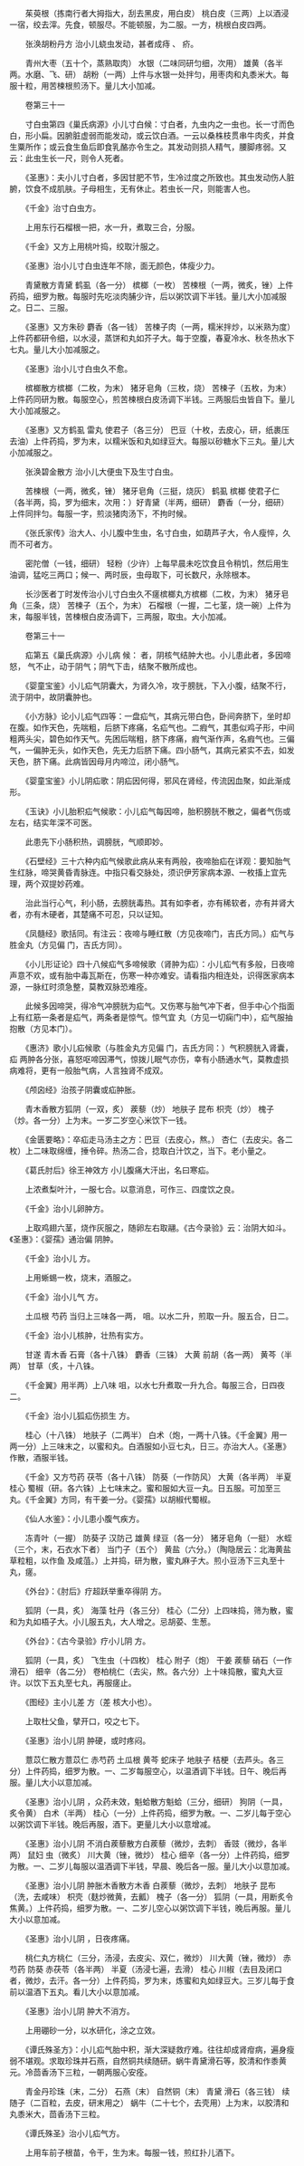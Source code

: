 <!-- { "loadSidebar": true } -->
　　茱萸根（拣南行者大拇指大，刮去黑皮，用白皮） 桃白皮（三两）上以酒浸一宿，绞去滓。先食，顿服尽。不能顿服，为二服。一方，桃根白皮四两。

　　张涣胡粉丹方 治小儿蛲虫发动，甚者成痔 、 疥。

　　青州大枣（五十个，蒸熟取肉） 水银（二味同研匀细，次用） 雄黄（各半两。水磨、飞、研） 胡粉（一两）上件与水银一处拌匀，用枣肉和丸黍米大。每服十粒，用苦楝根煎汤下。量儿大小加减。

　　卷第三十一

　　寸白虫第四《巢氏病源》小儿寸白候：寸白者，九虫内之一虫也。长一寸而色白，形小扁。因腑脏虚弱而能发动，或云饮白酒。一云以桑株枝贯串牛肉炙，并食生粟所作；或云食生鱼后即食乳酪亦令生之。其发动则损人精气，腰脚疼弱。又云：此虫生长一尺，则令人死者。

　　《圣惠》：夫小儿寸白者，多因甘肥不节，生冷过度之所致也。其虫发动伤人脏腑，饮食不成肌肤。子母相生，无有休止。若虫长一尺，则能害人也。

　　《千金》治寸白虫方。

　　上用东行石榴根一把，水一升，煮取三合，分服。

　　《千金》又方上用桃叶捣，绞取汁服之。

　　《圣惠》治小儿寸白虫连年不除，面无颜色，体瘦少力。

　　青黛散方青黛 鹤虱（各一分） 槟榔（一枚） 苦楝根（一两，微炙，锉）上件药捣，细罗为散。每服时先吃淡肉脯少许，后以粥饮调下半钱。量儿大小加减服之。日二、三服。

　　《圣惠》又方朱砂 麝香（各一钱） 苦楝子肉（一两，糯米拌炒，以米熟为度）上件药都研令细，以水浸，蒸饼和丸如芥子大。每于空腹，春夏冷水、秋冬热水下七丸。量儿大小加减服之。

　　《圣惠》治小儿寸白虫久不愈。

　　槟榔散方槟榔（二枚，为末） 猪牙皂角（三枚，烧） 苦楝子（五枚，为末）上件药同研为散。每服空心，煎苦楝根白皮汤调下半钱。三两服后虫皆自下。量儿大小加减服之。

　　《圣惠》又方鹤虱 雷丸 使君子（各三分） 巴豆（十枚，去皮心，研，纸裹压去油）上件药捣，罗为末，以糯米饭和丸如绿豆大。每服以砂糖水下三丸。量儿大小加减服之。

　　张涣碧金散方 治小儿大便虫下及生寸白虫。

　　苦楝根（一两，微炙，锉） 猪牙皂角（三挺，烧灰） 鹤虱 槟榔 使君子仁（各半两，捣，罗为细末，次用：）好青黛（半两，细研） 麝香（一分，细研）上件同拌匀。每服一字，煎淡猪肉汤下，不拘时候。

　　《张氏家传》治大人、小儿腹中生虫，名寸白虫，如葫芦子大，令人瘦悴，久而不可者方。

　　密陀僧（一钱，细研） 轻粉（少许）上每早晨未吃饮食且令稍饥，然后用生油调，猛吃三两口；候一、两时辰，虫母取下，可长数尺，永除根本。

　　长沙医者丁时发传治小儿寸白虫久不瘥槟榔丸方槟榔（二枚，为末） 猪牙皂角（三条，烧） 苦楝子（五个，为末） 石榴根（一握，二七茎，烧一碗）上件为末，每服半钱，苦楝根白皮汤调下，三两服，取虫。大小加减。

　　卷第三十一

　　疝第五《巢氏病源》小儿病 候： 者，阴核气结肿大也。小儿患此者，多因啼怒， 气不止，动于阴气；阴气下击，结聚不散所成也。

　　《婴童宝鉴》小儿疝气阴囊大，为肾久冷，攻于膀胱，下入小腹，结聚不行，流于阴中，故阴囊肿也。

　　《小方脉》论小儿疝气四等：一盘疝气，其病元带白色，卧间奔脐下，坐时却在腹。如作天色，先喘粗，后脐下疼痛，名疝气也。二瘕气，其患似鸡子形，中间粗两头尖，碧色如作天气。先困后喘粗，脐下疼痛，瘕气渐作声，名瘕气也。三偏气，一偏肿无头，如作天色，先无力后脐下痛。四小肠气，其病元紧实不去，如发天色，脐下痛。此病皆因母月内啼泣，闭小肠气。

　　《婴童宝鉴》小儿阴疝歌：阴疝因何得，邪风在肾经，传流因血聚，如此渐成形。

　　《玉诀》小儿胎积疝气候歌：小儿疝气每因啼，胎积膀胱不散之，偏者气伤或左右，结实年深不可医。

　　此患先下小肠积热，调膀胱，气顺即妙。

　　《石壁经》三十六种内疝气候歌此病从来有两般，夜啼胎疝在详观：要知胎气生红脉，啼哭黄昏青脉连。中指只看交脉处，须识伊芳家病本源、一枚搐上宜先理，两个双提妙药难。

　　治此当行心气，利小肠，去膀胱毒热。其有如李者，亦有稀软者，亦有并肾大者，亦有木硬者，其楚痛不可忍，只以证知。

　　《凤髓经》歌括同。有注云：夜啼与睡红散（方见夜啼门，吉氏方同。）疝气与胜金丸（方见偏 门，吉氏方同）。

　　《小儿形证论》四十八候疝气多啼候歌（肾肿为疝）：小儿疝气有多般，日夜啼声意不欢，或有胎中毒瓦斯在，伤寒一种亦难安。请看指内相连处，识得医家病本源，一脉红时须急整，莫教双脉恐难痊。

　　此候多因啼哭，得冷气冲膀胱为疝气。又伤寒与胎气冲下者，但手中心个指面上有红筋一条者是疝气，两条者是惊气。惊气宜 丸（方见一切痫门中），疝气服抽抱散（方见本门）。

　　《惠济》歌小儿疝候歌（与胜金丸方见偏 门，吉氏方同：）气积膀胱入肾囊，疝 两肿各分张，喜怒呕啼因滞气，惊拨儿眠气亦伤，幸有小肠通水气，莫教虚损病难将，更有一般胎气病，人言独肾不成双。

　　《颅囟经》治孩子阴囊或疝肿胀。

　　青木香散方狐阴（一双，炙） 蒺藜（炒） 地肤子 昆布 枳壳（炒） 槐子（炒。各一分）上为末。一岁二岁空心米饮下一钱。

　　《金匮要略》：卒疝走马汤主之方：巴豆（去皮心，熬。） 杏仁（去皮尖。各二枚）上二味取绵缠，捶令碎。热汤二合，捻取白汁饮之，当下。老小量之。

　　《葛氏肘后》徐王神效方 小儿腹痛大汗出，名曰寒疝。

　　上浓煮梨叶汁，一服七合。以意消息，可作三、四度饮之良。

　　《千金》治小儿卵肿方。

　　上取鸡翅六茎，烧作灰服之，随卵左右取翮。《古今录验》云：治阴大如斗。《圣惠》：《婴孺》通治偏 阴肿。

　　《千金》治小儿 方。

　　上用蜥蜴一枚，烧末，酒服之。

　　《千金》治小儿气 方。

　　土瓜根 芍药 当归上三味各一两， 咀。以水二升，煎取一升。服五合，日二。

　　《千金》治小儿核肿，壮热有实方。

　　甘遂 青木香 石膏（各十八铢） 麝香（三铢） 大黄 前胡（各一两） 黄芩（半两） 甘草（炙，十八铢。

　　《千金翼》用半两）上八味 咀，以水七升煮取一升九合。每服三合，日四夜二。

　　《千金》治小儿狐疝伤损生 方。

　　桂心（十八铢） 地肤子（二两半） 白术（炮，一两十八铢。《千金翼》用一两一分）上三味末之，以蜜和丸。白酒服如小豆七丸，日三。亦治大人。《圣惠》作散，酒服半钱。

　　《千金》又方芍药 茯苓（各十八铢） 防葵（一作防风） 大黄（各半两） 半夏 桂心 蜀椒（研。各六铢）上七味末之。蜜和服如大豆一丸。日五服。可加至三丸。《千金翼》方同，有干姜一分。《婴孺》以胡椒代蜀椒。

　　《仙人水鉴》：小儿患小腹气疾方。

　　冻青叶（一握） 防葵子 汉防己 雄黄 绿豆（各一分） 猪牙皂角（一挺） 水蛭（三个，末，石衣水下者） 当门子（五个） 黄盐（六分。）（陶隐居云：北海黄盐草粒粗，以作鱼 及咸菹。）上并捣，研为散，蜜丸麻子大。煎小豆汤下三丸至十丸，瘥。

　　《外台》：《肘后》疗超跃举重卒得阴 方。

　　狐阴（一具，炙） 海藻 牡丹（各三分） 桂心（二分）上四味捣，筛为散，蜜和为丸如梧子大。小儿服五丸，大人增之。忌胡荽、生葱。

　　《外台》：《古今录验》疗小儿阴 方。

　　狐阴（一具，炙） 飞生虫（十四枚） 桂心 附子（炮） 干姜 蒺藜 硝石（一作滑石） 细辛（各二分） 卷柏桃仁（去尖，熬。各六分）上十味捣散，蜜丸大豆许。以饮下五丸至七丸，再服瘥止。

　　《图经》主小儿差 方（差 核大小也）。

　　上取杜父鱼，擘开口，咬之七下。

　　《圣惠》治小儿阴 肿硬，或时疼闷。

　　薏苡仁散方薏苡仁 赤芍药 土瓜根 黄芩 蛇床子 地肤子 桔梗（去芦头。各三分）上件药捣，细罗为散。一、二岁每服空心，以温酒调下半钱。日午、晚后再服。量儿大小以意加减。

　　《圣惠》治小儿阴 ，众药未效，魁蛤散方魁蛤（三分，细研） 狗阴（一具，炙令黄） 白术（半两） 桂心（一分）上件药捣，细罗为散。一、二岁儿每于空心以粥饮调下半钱。晚后再服，酒下。更量儿大小以意增减。

　　《圣惠》治小儿阴 不消白蒺藜散方白蒺藜（微炒，去刺） 香豉（微炒，各半两） 鼠妇 虫（微炙） 川大黄（锉，微炒） 桂心 细辛（各一分）上件药捣，细罗为散。一、二岁儿每服以温酒调下半钱，早晨、晚后各一服。量儿大小以意加减。

　　《圣惠》治小儿阴 肿胀木香散方木香 白蒺藜（微炒，去刺） 地肤子 昆布（洗，去咸味） 枳壳（麸炒微黄，去瓤） 槐子（各一分） 狐阴（一具，用断炙令焦黄。）上件药捣，细罗为散。一、二岁儿空心以粥饮调下半钱，晚后再服。量儿大小以意加减。

　　《圣惠》治小儿阴 ，日夜疼痛。

　　桃仁丸方桃仁（三分，汤浸，去皮尖、双仁，微炒） 川大黄（锉，微炒） 赤芍药 防葵 赤茯苓（各半两） 半夏（汤浸七遍，去滑） 桂心 川椒（去目及闭口者，微炒，去汗。各一分）上件药捣，罗为末，炼蜜和丸如绿豆大。三岁儿每于食前以温酒下五丸。看儿大小以意加减。

　　《圣惠》治小儿阴 肿大不消方。

　　上用硼砂一分，以水研化，涂之立效。

　　《谭氏殊圣方》：小儿疝气胎中积，渐大深疑救疗难。往往却成肾疳病，遍身瘦弱不堪观。求取珍珠并石燕，自然铜共续随研。蜗牛青黛滑石等，胶清和作黍黄元。冷茴香汤下三粒，一朝两服心安痊。

　　青金丹珍珠（末，二分） 石燕（末） 自然铜（末） 青黛 滑石（各三钱） 续随子（二百粒，去皮，研末用之） 蜗牛（二十七个，去壳用）上为末，以胶清和丸黍米大，茴香汤下三粒。

　　《谭氏殊圣》治小儿疝气方。

　　上用车前子根苗，令干，生为末。每服一钱，煎红扑儿酒下。

